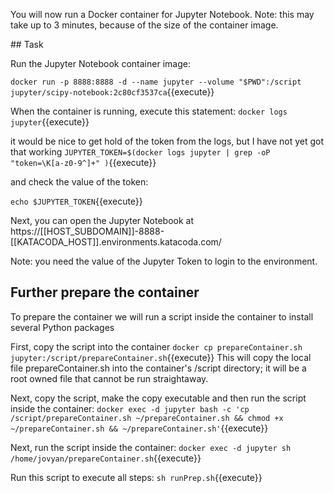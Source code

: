 You will now run a Docker container for Jupyter Notebook. Note: this may take up to 3 minutes, because of the size of the container image.

## Task

Run the Jupyter Notebook container image:

`docker run -p 8888:8888 -d --name jupyter --volume "$PWD":/script  jupyter/scipy-notebook:2c80cf3537ca`{{execute}}

When the container is running, execute this statement:
`docker logs jupyter`{{execute}}

it would be nice to get hold of the token from the logs, but I have not yet got that working
`JUPYTER_TOKEN=$(docker logs jupyter | grep -oP "token=\K[a-z0-9^]+" )`{{execute}}

and check the value of the token:

`echo $JUPYTER_TOKEN`{{execute}}

Next, you can open the Jupyter Notebook at 
 https://[[HOST_SUBDOMAIN]]-8888-[[KATACODA_HOST]].environments.katacoda.com/

Note: you need the value of the Jupyter Token to login to the environment.
## Further prepare the container
To prepare the container we will run a script inside the container to install several Python packages

First, copy the script into the container
`docker cp prepareContainer.sh jupyter:/script/prepareContainer.sh`{{execute}}
This will copy the local file prepareContainer.sh into the container's /script directory; it will be a root owned file that cannot be run straightaway.

Next, copy the script, make the copy executable and then run the script inside the container:
`docker exec -d jupyter bash -c 'cp /script/prepareContainer.sh ~/prepareContainer.sh && chmod +x ~/prepareContainer.sh && ~/prepareContainer.sh'`{{execute}}

Next, run the script inside the container:
`docker exec -d jupyter sh /home/jovyan/prepareContainer.sh`{{execute}}

Run this script to execute all steps:
`sh runPrep.sh`{{execute}}